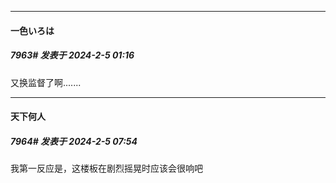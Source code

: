 
*****

####  一色いろは  
##### 7963#       发表于 2024-2-5 01:16

又换监督了啊.......


*****

####  天下何人  
##### 7964#       发表于 2024-2-5 07:54

我第一反应是，这楼板在剧烈摇晃时应该会很响吧

